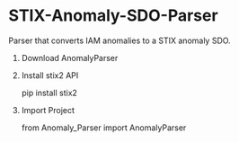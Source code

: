 # STIX-Anomaly-SDO-Parser
Parser that converts IAM anomalies to a STIX anomaly SDO.

1. Download AnomalyParser
     
     
2. Install stix2 API

     pip install stix2
  
    
3. Import Project

     from Anomaly_Parser import AnomalyParser
